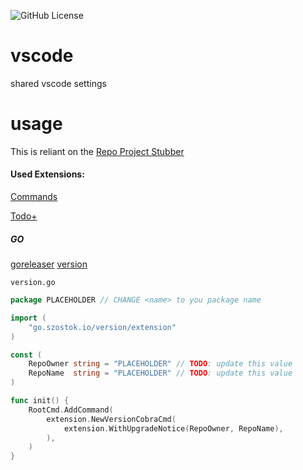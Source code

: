 ![GitHub License](https://img.shields.io/github/license/ondrovic/vscode)

# vscode
shared vscode settings

# usage
This is reliant on the [Repo Project Stubber](https://github.com/ondrovic/repo-project-stubber)


#### Used Extensions:

[Commands](https://marketplace.visualstudio.com/items?itemName=fabiospampinato.vscode-commands)

[Todo+](https://marketplace.visualstudio.com/items?itemName=fabiospampinato.vscode-todo-plus)


##### GO

[goreleaser](https://github.com/goreleaser/goreleaser)
[version](https://github.com/mszostok/version)

`version.go`
```go
package PLACEHOLDER	// CHANGE <name> to you package name 

import (
	"go.szostok.io/version/extension"
)

const (
	RepoOwner string = "PLACEHOLDER" // TODO: update this value
	RepoName  string = "PLACEHOLDER" // TODO: update this value
)

func init() {
	RootCmd.AddCommand(
		extension.NewVersionCobraCmd(
			extension.WithUpgradeNotice(RepoOwner, RepoName),
		),
	)
}

```